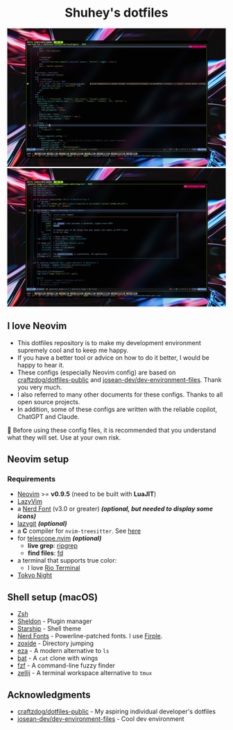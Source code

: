 <div align="center">

# Shuhey's dotfiles

![screenshot_01](./images/screenshot_01.png)
![screenshot_02](./images/screenshot_02.png)

</div>

## I love Neovim

- This dotfiles repository is to make my development environment supremely cool and to keep me happy.
- If you have a better tool or advice on how to do it better, I would be happy to hear it.
- These configs (especially Neovim config) are based on [craftzdog/dotfiles-public](https://github.com/craftzdog/dotfiles-public) and [josean-dev/dev-environment-files](https://github.com/josean-dev/dev-environment-files). Thank you very much.
- I also referred to many other documents for these configs. Thanks to all open source projects.
- In addition, some of these configs are written with the reliable copilot, ChatGPT and Claude.

🚨 Before using these config files, it is recommended that you understand what they will set. Use at your own risk.

## Neovim setup

### Requirements

- [Neovim](https://neovim.io/) >= **v0.9.5** (need to be built with **LuaJIT**)
- [LazyVim](https://www.lazyvim.org/)
- a [Nerd Font](https://www.nerdfonts.com/) (v3.0 or greater) **_(optional, but needed to display some icons)_**
- [lazygit](https://github.com/jesseduffield/lazygit) **_(optional)_**
- a **C** compiler for `nvim-treesitter`. See [here](https://github.com/nvim-treesitter/nvim-treesitter#requirements)
- for [telescope.nvim](https://github.com/nvim-telescope/telescope.nvim) **_(optional)_**
  - **live grep**: [ripgrep](https://github.com/BurntSushi/ripgrep)
  - **find files**: [fd](https://github.com/sharkdp/fd)
- a terminal that supports true color:
  - I love [Rio Terminal](https://raphamorim.io/rio/)
- [Tokyo Night](https://github.com/folke/tokyonight.nvim)

## Shell setup (macOS)

- [Zsh](https://www.zsh.org/)
- [Sheldon](https://github.com/rossmacarthur/sheldon) - Plugin manager
- [Starship](https://github.com/starship/starship) - Shell theme
- [Nerd Fonts](https://github.com/ryanoasis/nerd-fonts) - Powerline-patched fonts. I use [Firple](https://github.com/negset/Firple).
- [zoxide](https://github.com/ajeetdsouza/zoxide) - Directory jumping
- [eza](https://github.com/eza-community/eza) - A modern alternative to `ls`
- [bat](https://github.com/sharkdp/bat) - A `cat` clone with wings
- [fzf](https://github.com/junegunn/fzf) - A command-line fuzzy finder
- [zellij](https://github.com/zellij-org/zellij) - A terminal workspace alternative to `tmux`

## Acknowledgments

- [craftzdog/dotfiles-public](https://github.com/craftzdog/dotfiles-public) - My aspiring individual developer's dotfiles
- [josean-dev/dev-environment-files](https://github.com/josean-dev/dev-environment-files) - Cool dev environment
